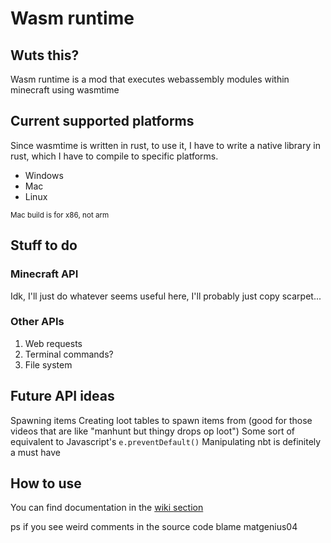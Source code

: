 # Wasm runtime

## Wuts this?
Wasm runtime is a mod that executes webassembly modules within minecraft using wasmtime

## Current supported platforms
Since wasmtime is written in rust, to use it, I have to write a native library in rust, which I have to compile to specific platforms.

* Windows
* Mac
* Linux

<sub>Mac build is for x86, not arm</sub>

## Stuff to do
### Minecraft API
Idk, I'll just do whatever seems useful here, I'll probably just copy scarpet...
### Other APIs
1. Web requests
2. Terminal commands?
3. File system

## Future API ideas
Spawning items
Creating loot tables to spawn items from (good for those videos that are like "manhunt but thingy drops op loot")
Some sort of equivalent to Javascript's `e.preventDefault()`
Manipulating nbt is definitely a must have

## How to use
You can find documentation in the [wiki section](https://github.com/Xendergo/Minecraft-wasm-runtime/wiki)

ps if you see weird comments in the source code blame matgenius04